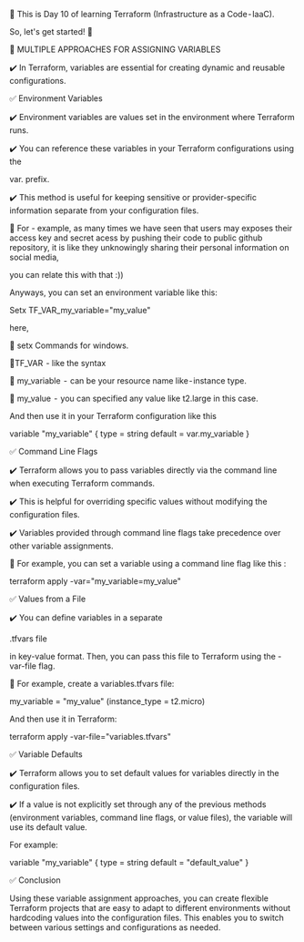 🔖 This is Day 10 of learning Terraform (Infrastructure as a Code - IaaC).

So, let's get started! 🔰

🚀 MULTIPLE APPROACHES FOR ASSIGNING VARIABLES

✔️ In Terraform, variables are essential for creating dynamic and reusable configurations.

✅ Environment Variables

✔️ Environment variables are values set in the environment where Terraform runs.

✔️ You can reference these variables in your Terraform configurations using the

var. prefix.

✔️ This method is useful for keeping sensitive or provider-specific information separate from your configuration files.

🔖 For - example, as many times we have seen that users may exposes their access key and secret acess by pushing their code to public github repository, it is like they unknowingly sharing their personal information on social media,

you can relate this with that :))

Anyways, you can set an environment variable like this:

Setx TF_VAR_my_variable="my_value"

here,

🔖 setx Commands for windows.

🔖TF_VAR  - like the syntax

🔖 my_variable  -  can be your resource name like - instance type.

🔖 my_value  -  you can specified any value like t2.large in this case.

And then use it in your Terraform configuration like this

variable "my_variable" {
 type = string
 default = var.my_variable
}

✅ Command Line Flags

✔️ Terraform allows you to pass variables directly via the command line when executing Terraform commands.

✔️ This is helpful for overriding specific values without modifying the configuration files.

✔️ Variables provided through command line flags take precedence over other variable assignments.

🔖 For example, you can set a variable using a command line flag like this :

terraform apply -var="my_variable=my_value"

✅ Values from a File

✔️ You can define variables in a separate

.tfvars file

in key-value format. Then, you can pass this file to Terraform using the -var-file flag.

🔖 For example, create a variables.tfvars file:

my_variable = "my_value"
(instance_type = t2.micro)

And then use it in Terraform:

terraform apply -var-file="variables.tfvars"

✅ Variable Defaults

✔️ Terraform allows you to set default values for variables directly in the configuration files.

✔️ If a value is not explicitly set through any of the previous methods (environment variables, command line flags, or value files), the variable will use its default value.

For example:

variable "my_variable" {
 type = string
 default = "default_value"
}

✅ Conclusion

Using these variable assignment approaches, you can create flexible Terraform projects that are easy to adapt to different environments without hardcoding values into the configuration files. This enables you to switch between various settings and configurations as needed.